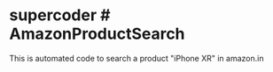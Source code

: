 # supercoder # AmazonProductSearch

This is automated code to search a product "iPhone XR" in amazon.in 
